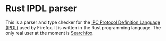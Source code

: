 # Rust IPDL parser

This is a parser and type checker for the [IPC Protocol Definition
Language
(IPDL)](https://developer.mozilla.org/en-US/docs/Mozilla/IPDL) used by
Firefox. It is written in the Rust programming language. The only real
user at the moment is [Searchfox](https://searchfox.org).
